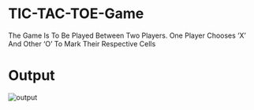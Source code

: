 # TIC-TAC-TOE-Game
The Game Is To Be Played Between Two Players. One Player Chooses ‘X’ And Other ‘O’ To Mark Their Respective Cells
# Output
![output](https://user-images.githubusercontent.com/89305385/210052121-28980f52-164c-4f15-9ca4-9e4c9c08dbb1.png)
